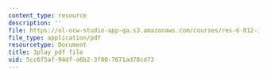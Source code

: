 ```yaml
---
content_type: resource
description: ''
file: https://ol-ocw-studio-app-qa.s3.amazonaws.com/courses/res-6-012-introduction-to-probability-spring-2018/5cc6f5af94dfa6b23f007671ad78cd73_Ajar_6MAOLw.pdf
file_type: application/pdf
resourcetype: Document
title: 3play pdf file
uid: 5cc6f5af-94df-a6b2-3f00-7671ad78cd73
---
```

